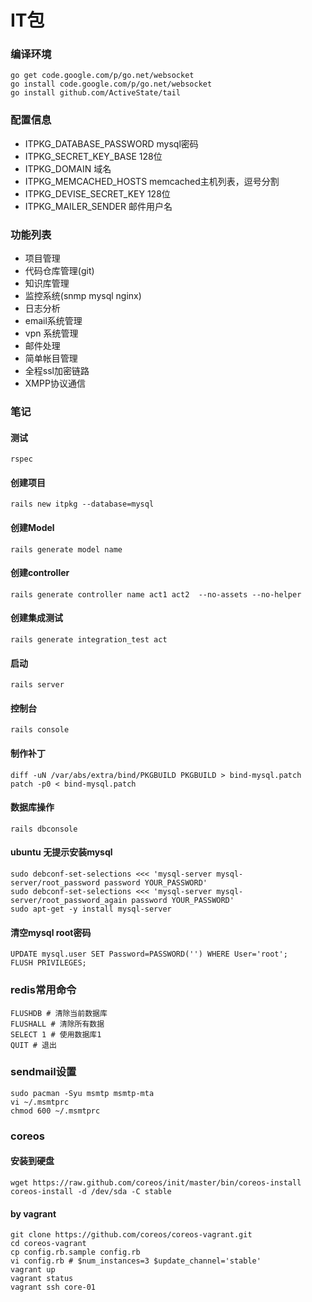 IT包
=====

### 编译环境
    go get code.google.com/p/go.net/websocket
    go install code.google.com/p/go.net/websocket
    go install github.com/ActiveState/tail

### 配置信息
 * ITPKG_DATABASE_PASSWORD mysql密码
 * ITPKG_SECRET_KEY_BASE 128位
 * ITPKG_DOMAIN 域名
 * ITPKG_MEMCACHED_HOSTS memcached主机列表，逗号分割
 * ITPKG_DEVISE_SECRET_KEY 128位
 * ITPKG_MAILER_SENDER 邮件用户名

### 功能列表

 * 项目管理
 * 代码仓库管理(git)
 * 知识库管理
 * 监控系统(snmp mysql nginx)
 * 日志分析
 * email系统管理
 * vpn 系统管理
 * 邮件处理
 * 简单帐目管理
 * 全程ssl加密链路
 * XMPP协议通信


### 笔记

#### 测试
    rspec

#### 创建项目

    rails new itpkg --database=mysql

#### 创建Model

    rails generate model name

#### 创建controller

    rails generate controller name act1 act2  --no-assets --no-helper

#### 创建集成测试

    rails generate integration_test act

#### 启动

    rails server

#### 控制台

    rails console

#### 制作补丁
    diff -uN /var/abs/extra/bind/PKGBUILD PKGBUILD > bind-mysql.patch
    patch -p0 < bind-mysql.patch

#### 数据库操作

    rails dbconsole

#### ubuntu 无提示安装mysql

    sudo debconf-set-selections <<< 'mysql-server mysql-server/root_password password YOUR_PASSWORD'
    sudo debconf-set-selections <<< 'mysql-server mysql-server/root_password_again password YOUR_PASSWORD'
    sudo apt-get -y install mysql-server


#### 清空mysql root密码
    UPDATE mysql.user SET Password=PASSWORD('') WHERE User='root';
    FLUSH PRIVILEGES; 

### redis常用命令
    FLUSHDB # 清除当前数据库
    FLUSHALL # 清除所有数据
    SELECT 1 # 使用数据库1
    QUIT # 退出

### sendmail设置

    sudo pacman -Syu msmtp msmtp-mta
    vi ~/.msmtprc
    chmod 600 ~/.msmtprc

### coreos
#### 安装到硬盘
    wget https://raw.github.com/coreos/init/master/bin/coreos-install
    coreos-install -d /dev/sda -C stable

#### by vagrant
    git clone https://github.com/coreos/coreos-vagrant.git
    cd coreos-vagrant
    cp config.rb.sample config.rb
    vi config.rb # $num_instances=3 $update_channel='stable'
    vagrant up
    vagrant status
    vagrant ssh core-01




